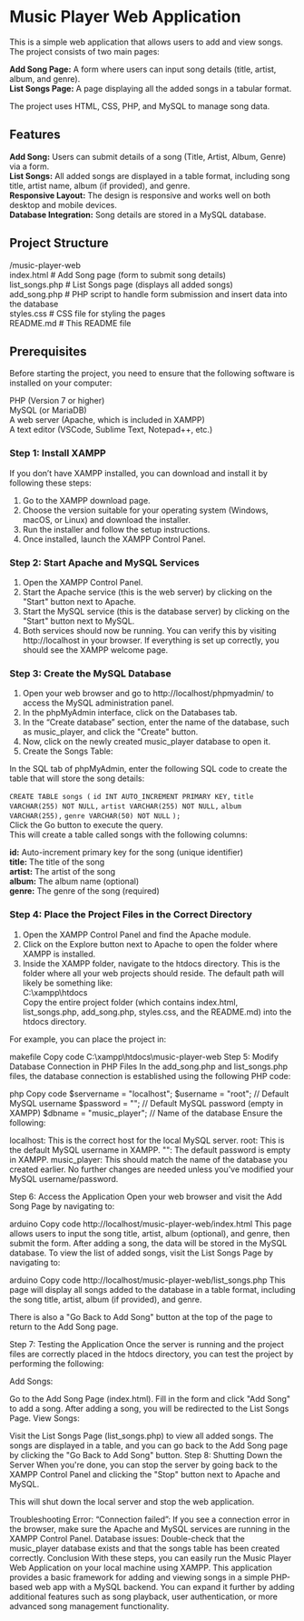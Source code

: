 # Music Player Web Application
This is a simple web application that allows users to add and view songs. The project consists of two main pages:

**Add Song Page:** A form where users can input song details (title, artist, album, and genre).  
**List Songs Page:** A page displaying all the added songs in a tabular format.

The project uses HTML, CSS, PHP, and MySQL to manage song data.

## Features
**Add Song:** Users can submit details of a song (Title, Artist, Album, Genre) via a form.  
**List Songs:** All added songs are displayed in a table format, including song title, artist name, album (if provided), and genre.  
**Responsive Layout:** The design is responsive and works well on both desktop and mobile devices.  
**Database Integration:** Song details are stored in a MySQL database.

## Project Structure

/music-player-web  
index.html           # Add Song page (form to submit song details)  
list_songs.php       # List Songs page (displays all added songs)  
add_song.php         # PHP script to handle form submission and insert data into the database  
styles.css           # CSS file for styling the pages  
README.md            # This README file

## Prerequisites  
Before starting the project, you need to ensure that the following software is installed on your computer:

PHP (Version 7 or higher)  
MySQL (or MariaDB)  
A web server (Apache, which is included in XAMPP)  
A text editor (VSCode, Sublime Text, Notepad++, etc.)

### Step 1: Install XAMPP
If you don’t have XAMPP installed, you can download and install it by following these steps:

1. Go to the XAMPP download page.  
2. Choose the version suitable for your operating system (Windows, macOS, or Linux) and download the installer.  
3. Run the installer and follow the setup instructions.  
4. Once installed, launch the XAMPP Control Panel.

### Step 2: Start Apache and MySQL Services  
1. Open the XAMPP Control Panel.  
2. Start the Apache service (this is the web server) by clicking on the "Start" button next to Apache.  
3. Start the MySQL service (this is the database server) by clicking on the "Start" button next to MySQL.  
4. Both services should now be running. You can verify this by visiting http://localhost in your browser. If everything is set up correctly, you should see the XAMPP welcome page.

### Step 3: Create the MySQL Database  
1. Open your web browser and go to http://localhost/phpmyadmin/ to access the MySQL administration panel.  
2. In the phpMyAdmin interface, click on the Databases tab.  
3. In the “Create database” section, enter the name of the database, such as music_player, and click the "Create" button.  
4. Now, click on the newly created music_player database to open it.  
5. Create the Songs Table:

In the SQL tab of phpMyAdmin, enter the following SQL code to create the table that will store the song details:

`CREATE TABLE songs (`
    `id INT AUTO_INCREMENT PRIMARY KEY,`
    `title VARCHAR(255) NOT NULL,`
    `artist VARCHAR(255) NOT NULL,`
    `album VARCHAR(255),`
    `genre VARCHAR(50) NOT NULL`
`);`  
Click the Go button to execute the query.  
This will create a table called songs with the following columns:

**id:** Auto-increment primary key for the song (unique identifier)  
**title:** The title of the song  
**artist:** The artist of the song  
**album:** The album name (optional)  
**genre:** The genre of the song (required)  

### Step 4: Place the Project Files in the Correct Directory  
1. Open the XAMPP Control Panel and find the Apache module.  
2. Click on the Explore button next to Apache to open the folder where XAMPP is installed.  
3. Inside the XAMPP folder, navigate to the htdocs directory. This is the folder where all your web projects should reside. The default path will likely be something like:  
C:\xampp\htdocs\
Copy the entire project folder (which contains index.html, list_songs.php, add_song.php, styles.css, and the README.md) into the htdocs directory.

For example, you can place the project in:

makefile
Copy code
C:\xampp\htdocs\music-player-web
Step 5: Modify Database Connection in PHP Files
In the add_song.php and list_songs.php files, the database connection is established using the following PHP code:

php
Copy code
$servername = "localhost";
$username = "root"; // Default MySQL username
$password = ""; // Default MySQL password (empty in XAMPP)
$dbname = "music_player"; // Name of the database
Ensure the following:

localhost: This is the correct host for the local MySQL server.
root: This is the default MySQL username in XAMPP.
"": The default password is empty in XAMPP.
music_player: This should match the name of the database you created earlier.
No further changes are needed unless you’ve modified your MySQL username/password.

Step 6: Access the Application
Open your web browser and visit the Add Song Page by navigating to:

arduino
Copy code
http://localhost/music-player-web/index.html
This page allows users to input the song title, artist, album (optional), and genre, then submit the form.
After adding a song, the data will be stored in the MySQL database. To view the list of added songs, visit the List Songs Page by navigating to:

arduino
Copy code
http://localhost/music-player-web/list_songs.php
This page will display all songs added to the database in a table format, including the song title, artist, album (if provided), and genre.

There is also a "Go Back to Add Song" button at the top of the page to return to the Add Song page.

Step 7: Testing the Application
Once the server is running and the project files are correctly placed in the htdocs directory, you can test the project by performing the following:

Add Songs:

Go to the Add Song Page (index.html).
Fill in the form and click "Add Song" to add a song.
After adding a song, you will be redirected to the List Songs Page.
View Songs:

Visit the List Songs Page (list_songs.php) to view all added songs.
The songs are displayed in a table, and you can go back to the Add Song page by clicking the "Go Back to Add Song" button.
Step 8: Shutting Down the Server
When you're done, you can stop the server by going back to the XAMPP Control Panel and clicking the "Stop" button next to Apache and MySQL.

This will shut down the local server and stop the web application.

Troubleshooting
Error: “Connection failed”: If you see a connection error in the browser, make sure the Apache and MySQL services are running in the XAMPP Control Panel.
Database issues: Double-check that the music_player database exists and that the songs table has been created correctly.
Conclusion
With these steps, you can easily run the Music Player Web Application on your local machine using XAMPP. This application provides a basic framework for adding and viewing songs in a simple PHP-based web app with a MySQL backend. You can expand it further by adding additional features such as song playback, user authentication, or more advanced song management functionality.









